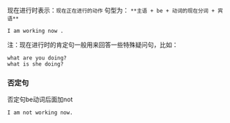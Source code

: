 现在进行时表示：`现在正在进行的动作`
句型为：
`**主语 + be + 动词的现在分词 + 宾语** `
```
I am working now .
```

注：现在进行时的肯定句一般用来回答一些特殊疑问句，比如：
```
what are you doing?
what is she doing?
```
### 否定句
否定句be动词后面加not
```
I am not working now.
```
